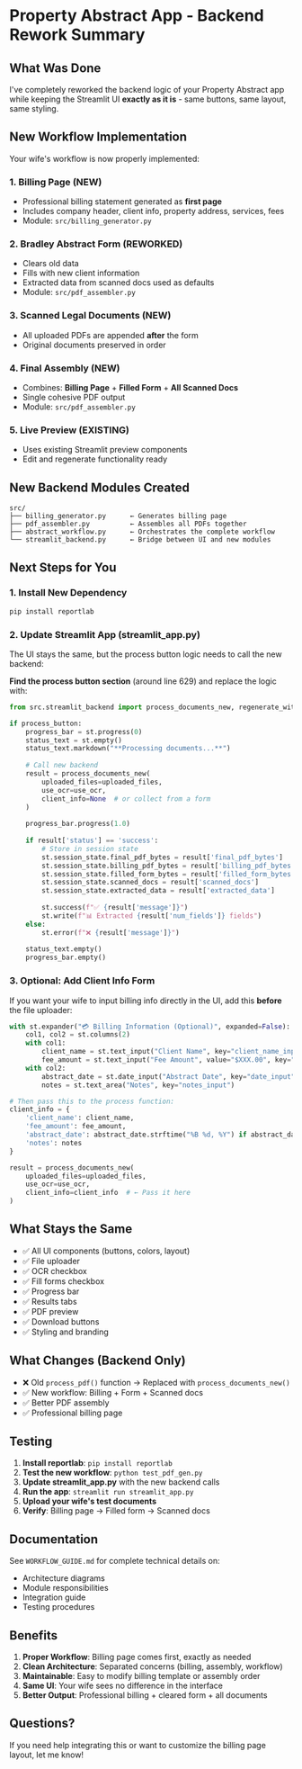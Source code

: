 # Property Abstract App - Backend Rework Summary

## What Was Done

I've completely reworked the backend logic of your Property Abstract app while keeping the Streamlit UI **exactly as it is** - same buttons, same layout, same styling.

## New Workflow Implementation

Your wife's workflow is now properly implemented:

### 1. **Billing Page** (NEW)
- Professional billing statement generated as **first page**
- Includes company header, client info, property address, services, fees
- Module: `src/billing_generator.py`

### 2. **Bradley Abstract Form** (REWORKED)
- Clears old data
- Fills with new client information
- Extracted data from scanned docs used as defaults
- Module: `src/pdf_assembler.py`

### 3. **Scanned Legal Documents** (NEW)
- All uploaded PDFs are appended **after** the form
- Original documents preserved in order

### 4. **Final Assembly** (NEW)
- Combines: **Billing Page** + **Filled Form** + **All Scanned Docs**
- Single cohesive PDF output
- Module: `src/pdf_assembler.py`

### 5. **Live Preview** (EXISTING)
- Uses existing Streamlit preview components
- Edit and regenerate functionality ready

## New Backend Modules Created

```
src/
├── billing_generator.py      ← Generates billing page
├── pdf_assembler.py          ← Assembles all PDFs together
├── abstract_workflow.py      ← Orchestrates the complete workflow
└── streamlit_backend.py      ← Bridge between UI and new modules
```

## Next Steps for You

### 1. Install New Dependency
```bash
pip install reportlab
```

### 2. Update Streamlit App (streamlit_app.py)
The UI stays the same, but the process button logic needs to call the new backend:

**Find the process button section** (around line 629) and replace the logic with:

```python
from src.streamlit_backend import process_documents_new, regenerate_with_edits

if process_button:
    progress_bar = st.progress(0)
    status_text = st.empty()
    status_text.markdown("**Processing documents...**")
    
    # Call new backend
    result = process_documents_new(
        uploaded_files=uploaded_files,
        use_ocr=use_ocr,
        client_info=None  # or collect from a form
    )
    
    progress_bar.progress(1.0)
    
    if result['status'] == 'success':
        # Store in session state
        st.session_state.final_pdf_bytes = result['final_pdf_bytes']
        st.session_state.billing_pdf_bytes = result['billing_pdf_bytes']
        st.session_state.filled_form_bytes = result['filled_form_bytes']
        st.session_state.scanned_docs = result['scanned_docs']
        st.session_state.extracted_data = result['extracted_data']
        
        st.success(f"✅ {result['message']}")
        st.write(f"📊 Extracted {result['num_fields']} fields")
    else:
        st.error(f"❌ {result['message']}")
    
    status_text.empty()
    progress_bar.empty()
```

### 3. Optional: Add Client Info Form
If you want your wife to input billing info directly in the UI, add this **before** the file uploader:

```python
with st.expander("💳 Billing Information (Optional)", expanded=False):
    col1, col2 = st.columns(2)
    with col1:
        client_name = st.text_input("Client Name", key="client_name_input")
        fee_amount = st.text_input("Fee Amount", value="$XXX.00", key="fee_input")
    with col2:
        abstract_date = st.date_input("Abstract Date", key="date_input")
        notes = st.text_area("Notes", key="notes_input")

# Then pass this to the process function:
client_info = {
    'client_name': client_name,
    'fee_amount': fee_amount,
    'abstract_date': abstract_date.strftime("%B %d, %Y") if abstract_date else None,
    'notes': notes
}

result = process_documents_new(
    uploaded_files=uploaded_files,
    use_ocr=use_ocr,
    client_info=client_info  # ← Pass it here
)
```

## What Stays the Same

- ✅ All UI components (buttons, colors, layout)
- ✅ File uploader
- ✅ OCR checkbox
- ✅ Fill forms checkbox
- ✅ Progress bar
- ✅ Results tabs
- ✅ PDF preview
- ✅ Download buttons
- ✅ Styling and branding

## What Changes (Backend Only)

- ❌ Old `process_pdf()` function → Replaced with `process_documents_new()`
- ✅ New workflow: Billing + Form + Scanned docs
- ✅ Better PDF assembly
- ✅ Professional billing page

## Testing

1. **Install reportlab**: `pip install reportlab`
2. **Test the new workflow**: `python test_pdf_gen.py`
3. **Update streamlit_app.py** with the new backend calls
4. **Run the app**: `streamlit run streamlit_app.py`
5. **Upload your wife's test documents**
6. **Verify**: Billing page → Filled form → Scanned docs

## Documentation

See `WORKFLOW_GUIDE.md` for complete technical details on:
- Architecture diagrams
- Module responsibilities
- Integration guide
- Testing procedures

## Benefits

1. **Proper Workflow**: Billing page comes first, exactly as needed
2. **Clean Architecture**: Separated concerns (billing, assembly, workflow)
3. **Maintainable**: Easy to modify billing template or assembly order
4. **Same UI**: Your wife sees no difference in the interface
5. **Better Output**: Professional billing + cleared form + all documents

## Questions?

If you need help integrating this or want to customize the billing page layout, let me know!
